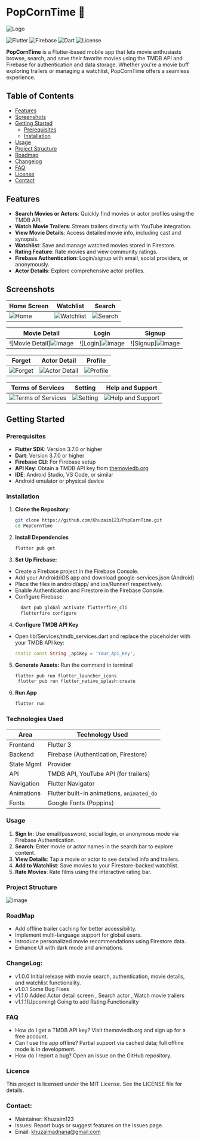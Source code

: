 # PopCornTime 🍿

![Logo](https://github.com/user-attachments/assets/d9a1f482-d66b-421e-909c-50fe79eff4a8)

![Flutter](https://img.shields.io/badge/Flutter-%2302569B.svg?style=for-the-badge&logo=Flutter&logoColor=white)
![Firebase](https://img.shields.io/badge/Firebase-%23039BE5.svg?style=for-the-badge&logo=Firebase&logoColor=white)
![Dart](https://img.shields.io/badge/Dart-%230175C2.svg?style=for-the-badge&logo=Dart&logoColor=white)
![License](https://img.shields.io/badge/License-MIT-blue.svg)

**PopCornTime** is a Flutter-based mobile app that lets movie enthusiasts browse, search, and save their favorite movies using the TMDB API and Firebase for authentication and data storage. Whether you're a movie buff exploring trailers or managing a watchlist, PopCornTime offers a seamless experience.

## Table of Contents
- [Features](#features)
- [Screenshots](#screenshots)
- [Getting Started](#getting-started)
  - [Prerequisites](#prerequisites)
  - [Installation](#installation)
- [Usage](#usage)
- [Project Structure](#project-structure)
- [Roadmap](#roadmap)
- [Changelog](#changelog)
- [FAQ](#faq)
- [License](#license)
- [Contact](#contact)

## Features
- **Search Movies or Actors**: Quickly find movies or actor profiles using the TMDB API.
- **Watch Movie Trailers**: Stream trailers directly with YouTube integration.
- **View Movie Details**: Access detailed movie info, including cast and synopsis.
- **Watchlist**: Save and manage watched movies stored in Firestore.
- **Rating Feature**: Rate movies and view community ratings.
- **Firebase Authentication**: Login/signup with email, social providers, or anonymously.
- **Actor Details**: Explore comprehensive actor profiles.

## Screenshots
| Home Screen     | Watchlist       | Search          |
|-----------------|-----------------|-----------------|
| ![Home](https://github.com/user-attachments/assets/bc5280c8-cc1a-424c-85ee-1da1f828a08e)| ![Watchlist](https://github.com/user-attachments/assets/a7564abd-f35f-468b-8440-88b16ba5bbd1)| ![Search](https://github.com/user-attachments/assets/424dfd6b-5716-4d58-9673-8a38991b3787)|

| Movie Detail    | Login           | Signup          |
|-----------------|-----------------|-----------------|
| ![Movie Detail]![image](https://github.com/user-attachments/assets/3562ee09-c50f-4d82-a01a-6c31d8a30593)| ![Login]![image](https://github.com/user-attachments/assets/fadbef4f-403a-4a9b-9db1-bc07f1685b43)| ![Signup]![image](https://github.com/user-attachments/assets/c6c8d2dd-7a1f-4a19-811a-189ba42c022d)|

| Forget          | Actor Detail    | Profile         |
|-----------------|-----------------|-----------------|
| ![Forget](https://github.com/user-attachments/assets/2e9c24ee-260f-4d98-bd10-ddca1940a8c5)| ![Actor Detail](https://github.com/user-attachments/assets/ac5aa4f0-69d8-4695-b57b-cb3a3153f1c5)| ![Profile](https://github.com/user-attachments/assets/58fa7ea1-2180-4ad3-9db8-7806872973d2)|

| Terms of Services | Setting  | Help and Support |
|-------------------|-----------------|------------------|
| ![Terms of Services](https://github.com/user-attachments/assets/3b1cbbb9-7d96-4a97-a5c6-3d2149561e2f)| ![Setting](https://github.com/user-attachments/assets/1b22b762-7216-4394-b08f-ebb20521ba46)| ![Help and Support](https://github.com/user-attachments/assets/7542df6c-0074-4ad6-adc8-77275127c41f)|

## Getting Started

### Prerequisites
- **Flutter SDK**: Version 3.7.0 or higher
- **Dart**: Version 3.7.0 or higher
- **Firebase CLI**: For Firebase setup
- **API Key**: Obtain a TMDB API key from [themoviedb.org](https://www.themoviedb.org/)
- **IDE**: Android Studio, VS Code, or similar
- Android emulator or physical device

### Installation
1. **Clone the Repository**:
   ```bash
   git clone https://github.com/Khuzaim123/PopCornTime.git
   cd PopCornTime
2. **Install Dependencies**
   ```bash
   flutter pub get

3. **Set Up Firebase:**
- Create a Firebase project in the Firebase Console.
- Add your Android/iOS app and download google-services.json (Android)
- Place the files in android/app/ and ios/Runner/ respectively.
- Enable Authentication and Firestore in the Firebase Console.
- Configure Firebase:
  ```bash
    dart pub global activate flutterfire_cli
    flutterfire configure

4. **Configure TMDB API Key**
- Open lib/Services/tmdb_services.dart and replace the placeholder with your TMDB API key:
    ```dart
    static const String _apiKey = 'Your_Api_Key';    
  

5. **Generate Assets:**
Run the command in terminal
   ```bash
   flutter pub run flutter_launcher_icons
    flutter pub run flutter_native_splash:create
6. **Run App**
   ```bash
   flutter run

### Technologies Used
| Area         | Technology Used                           |
|--------------|--------------------------------------------|
| Frontend     | Flutter 3                                  |
| Backend      | Firebase (Authentication, Firestore)       |
| State Mgmt   | Provider                                    |
| API          | TMDB API, YouTube API (for trailers)       |
| Navigation   | Flutter Navigator                          |
| Animations   | Flutter built-in animations, `animated_do` |
| Fonts        | Google Fonts (Poppins)                     |



### Usage
1. **Sign In**: Use email/password, social login, or anonymous mode via Firebase Authentication.
2. **Search**: Enter movie or actor names in the search bar to explore content.
3. **View Details**: Tap a movie or actor to see detailed info and trailers.
4. **Add to Watchlist**: Save movies to your Firestore-backed watchlist.
5. **Rate Movies**: Rate films using the interactive rating bar.

### Project Structure

![image](https://github.com/user-attachments/assets/6336d7b2-6fa6-487b-91a7-e5f0987d567a)

### RoadMap
- Add offline trailer caching for better accessibility.
- Implement multi-language support for global users.
- Introduce personalized movie recommendations using Firestore data.
- Enhance UI with dark mode and animations.

### ChangeLog:
- v1.0.0 Initial release with movie search, authentication, movie details, and watchlist functionality.
- v1.0.1 Some Bug Fixes
- v1.1.0 Added Actor detail screen , Search actor , Watch movie trailers
- v1.1.1(Upcoming) Going to add Rating Functionality

### FAQ
- How do I get a TMDB API key? Visit themoviedb.org and sign up for a free account.
- Can I use the app offline? Partial support via cached data; full offline mode is in development.
- How do I report a bug? Open an issue on the GitHub repository.

### Licence 
This project is licensed under the MIT License. See the LICENSE file for details.

### Contact: 
- Maintainer: Khuzaim123
- Issues: Report bugs or suggest features on the Issues page.
- Email: khuzaimadnana@gmail.com


